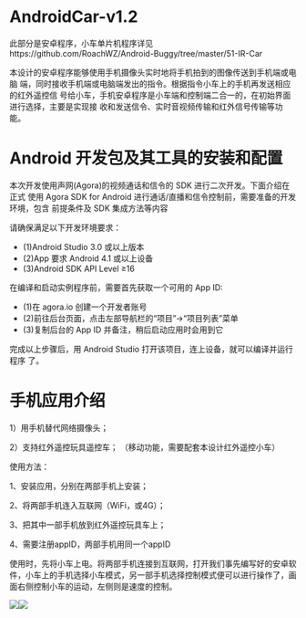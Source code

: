 AndroidCar-v1.2
=========

此部分是安卓程序，小车单片机程序详见https://github.com/RoachWZ/Android-Buggy/tree/master/51-IR-Car

本设计的安卓程序能够使用手机摄像头实时地将手机拍到的图像传送到手机端或电脑 端，同时接收手机端或电脑端发出的指令。根据指令小车上的手机再发送相应的红外遥控信 号给小车，手机安卓程序是小车端和控制端二合一的，在初始界面进行选择，主要是实现接 收和发送信令、实时音视频传输和红外信号传输等功能。

Android 开发包及其工具的安装和配置
=========

本次开发使用声网(Agora)的视频通话和信令的 SDK 进行二次开发。下面介绍在正式 使用 Agora SDK for Android 进行通话/直播和信令控制前，需要准备的开发环境，包含 前提条件及 SDK 集成方法等内容

请确保满足以下开发环境要求：

+ (1)Android Studio 3.0 或以上版本
+ (2)App 要求 Android 4.1 或以上设备
+ (3)Android SDK API Level ≥16


在编译和启动实例程序前，需要首先获取一个可用的 App ID:

+ (1)在 agora.io 创建一个开发者账号
+ (2)前往后台页面，点击左部导航栏的“项目”→“项目列表”菜单
+ (3)复制后台的 App ID 并备注，稍后启动应用时会用到它


完成以上步骤后，用 Android Studio 打开该项目，连上设备，就可以编译并运行程序 了。

手机应用介绍
=========

1）用手机替代网络摄像头；

2）支持红外遥控玩具遥控车； （移动功能，需要配套本设计红外遥控小车）

使用方法：

1、安装应用，分别在两部手机上安装；

2、将两部手机连入互联网（WiFi，或4G）；

3、把其中一部手机放到红外遥控玩具车上；

4、需要注册appID，两部手机用同一个appID

使用时，先将小车上电。将两部手机连接到互联网，打开我们事先编写好的安卓软件，小车上的手机选择小车模式，另一部手机选择控制模式便可以进行操作了，画面右侧控制小车的运动，左侧则是速度的控制。

![](https://github.com/RoachWZ/Android-Buggy/blob/master/MonitorAndroidCar-v1.2/appScreenshot.png)![](https://github.com/RoachWZ/AI-in-RTC_ProgrammingChallenge/blob/master/ChallengeProject/Agora-Androidcar-v1.2/photo/kz1.2.png)
